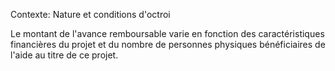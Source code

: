 Contexte: Nature et conditions d'octroi

Le montant de l'avance remboursable varie en fonction des caractéristiques financières du projet et du nombre de personnes physiques bénéficiaires de l'aide au titre de ce projet.